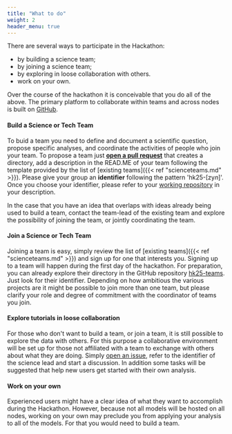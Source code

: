 ```yaml
---
title: "What to do"
weight: 2
header_menu: true
---
```


There are several ways to participate in the Hackathon:

* by building a science team;
* by joining a science team;
* by exploring in loose collaboration with others.
* work on your own.

Over the course of the hackathon it is conceivable that you do all of the above. The primary platform to collaborate within teams and across nodes is built on [GitHub](https://github.com/digital-earths-global-hackathon).

#### Build a Science or Tech Team

To buid a team you need to define and document a scientific question, propose specific analyses, and coordinate the activities of people who join your team.  To propose a team just [**open a pull request**](https://github.com/digital-earths-global-hackathon/hk25-teams) that creates a directory, add a description in the READ.ME of your team following the template provided by the list of [existing teams]({{< ref "scienceteams.md" >}}). Please give your group an **identifier** following the pattern 'hk25-[zy*n*]'. Once you choose your identifier, please refer to your [working repository](https://github.com/digital-earths-global-hackathon/hk25-teams) in your description.

In the case that you have an idea that overlaps with ideas already being used to build a team, contact the team-lead of the existing team and explore the possibility of joining the team, or jointly coordinating the team.

#### Join a Science or Tech Team

Joining a team is easy, simply review the list of [existing teams]({{< ref "scienceteams.md" >}}) and sign up for one that interests you. Signing up to a team will happen during the first day of the hackathon. For preparation, you can already explore their directory in the GitHub repository [hk25-teams](https://github.com/digital-earths-global-hackathon/hk25-teams). Just look for their identifier. Depending on how ambitious the various projects are it might be possible to join more than one team, but please clarify your role and degree of commitment with the coordinator of teams you join.

#### Explore tutorials in loose collaboration

For those who don't want to build a team, or join a team, it is still possible to explore the data with others.  For this purpose a collaborative environment will be set up for those not affiliated with a team to exchange with others about what they are doing. Simply [open an issue](https://github.com/digital-earths-global-hackathon/hk25-teams/issues), refer to the identifier of the science lead and start a discussion. In addition some tasks will be suggested that help new users get started with their own analysis.

#### Work on your own

Experienced users might have a clear idea of what they want to accomplish during the Hackathon.  However, because not all models will be hosted on all nodes, working on your own may preclude you from applying your analysis to all of the models.  For that you would need to build a team.


